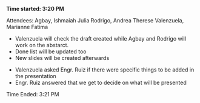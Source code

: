 **Time started: 3:20 PM**

Attendees: 
Agbay, Ishmaiah Julia
Rodrigo, Andrea Therese
Valenzuela, Marianne Fatima



- Valenzuela will check the draft created while Agbay and Rodrigo will work on the abstarct.
- Done list will be updated too
- New slides will be created afterwards

* Valenzuela asked Engr. Ruiz if there were specific things to be added in the presentation 
* Engr. Ruiz answered that we get to decide on what will be presented

Time Ended: 3:21 PM
